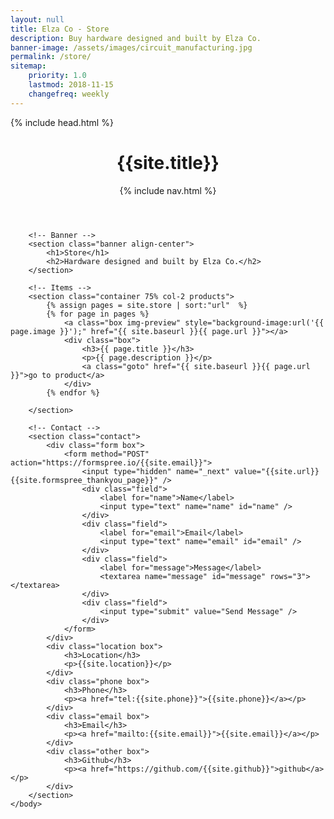 ```yaml
---
layout: null
title: Elza Co - Store
description: Buy hardware designed and built by Elza Co.
banner-image: /assets/images/circuit_manufacturing.jpg
permalink: /store/
sitemap:
    priority: 1.0
    lastmod: 2018-11-15
    changefreq: weekly
---
```

<html>
	<head>
		{% include head.html %}
	</head>
	<body>
		<!-- Header -->
		<header>
			<h1>{{site.title}}</h1>
			<nav>
				{% include nav.html %} 
			</nav>
		</header>

		<!-- Banner -->
		<section class="banner align-center">
			<h1>Store</h1>
			<h2>Hardware designed and built by Elza Co.</h2>
		</section>

		<!-- Items -->
		<section class="container 75% col-2 products">
			{% assign pages = site.store | sort:"url"  %}
			{% for page in pages %}
				<a class="box img-preview" style="background-image:url('{{ page.image }}');" href="{{ site.baseurl }}{{ page.url }}"></a>
				<div class="box">
					<h3>{{ page.title }}</h3>
					<p>{{ page.description }}</p>
					<a class="goto" href="{{ site.baseurl }}{{ page.url }}">go to product</a>
				</div>
			{% endfor %}
			
		</section>

		<!-- Contact -->
		<section class="contact">
			<div class="form box">
				<form method="POST" action="https://formspree.io/{{site.email}}">
					<input type="hidden" name="_next" value="{{site.url}}{{site.formspree_thankyou_page}}" />
					<div class="field">
						<label for="name">Name</label>
						<input type="text" name="name" id="name" />
					</div>
					<div class="field">
						<label for="email">Email</label>
						<input type="text" name="email" id="email" />
					</div>
					<div class="field">
						<label for="message">Message</label>
						<textarea name="message" id="message" rows="3"></textarea>
					</div>
					<div class="field">
						<input type="submit" value="Send Message" />
					</div>
				</form>
			</div>
			<div class="location box">
				<h3>Location</h3>
				<p>{{site.location}}</p>
			</div>
			<div class="phone box">
				<h3>Phone</h3>
				<p><a href="tel:{{site.phone}}">{{site.phone}}</a></p>
			</div>
			<div class="email box">
				<h3>Email</h3>
				<p><a href="mailto:{{site.email}}">{{site.email}}</a></p>
			</div>
			<div class="other box">
				<h3>Github</h3>
				<p><a href="https://github.com/{{site.github}}">github</a></p>
			</div>
		</section>
	</body>
</html>